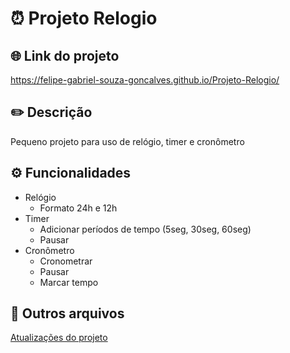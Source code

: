 # ⏰ Projeto Relogio

## 🌐 Link do projeto
https://felipe-gabriel-souza-goncalves.github.io/Projeto-Relogio/

## ✏️ Descrição
Pequeno projeto para uso de relógio, timer e cronômetro

## ⚙️ Funcionalidades
- Relógio
  - Formato 24h e 12h
- Timer  
  - Adicionar períodos de tempo (5seg, 30seg, 60seg)
  - Pausar
- Cronômetro
  - Cronometrar
  - Pausar
  - Marcar tempo
 
## 📁 Outros arquivos
[Atualizações do projeto](CHANGELOG.md)
